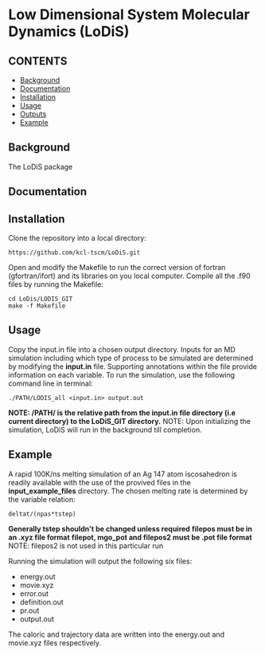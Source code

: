 # Low Dimensional System Molecular Dynamics (LoDiS)

## CONTENTS
* [Background](#background)
* [Documentation](#documentation)
* [Installation](#installation)
* [Usage](#usage)
* [Outputs](#outputs)
* [Example](#example)

## Background
The LoDiS package 

## Documentation

## Installation
Clone the repository into a local directory:
```
https://github.com/kcl-tscm/LoDiS.git
```

Open and modify the Makefile to run the correct version of fortran (gfortran/ifort) and its libraries on you local computer.
Compile all the .f90 files by running the Makefile:
```
cd LoDis/LODIS_GIT
make -f Makefile
```

## Usage
Copy the input.in file into a chosen output directory.
Inputs for an MD simulation including which type of process to be simulated are determined by modifying the **input.in** file.
Supporting annotations within the file provide information on each variable. To run the simulation, use the following command line in terminal:
```
./PATH/LODIS_all <input.in> output.out
```
**NOTE: /PATH/ is the relative path from the input.in file directory (i.e current directory) to the LoDiS_GIT directory.**
NOTE: Upon initializing the simulation, LoDiS will run in the background till completion.

## Example
A rapid 100K/ns melting simulation of an Ag 147 atom iscosahedron is readily available with the use of the provived files in the **input_example_files** directory.
The chosen melting rate is determined by the variable relation:
```
deltat/(npas*tstep)
```

**Generally tstep shouldn't be changed unless required**
**filepos must be in an .xyz file format**
**filepot, mgo_pot and filepos2 must be .pot file format**
NOTE: filepos2 is not used in this particular run

Running the simulation will output the following six files:
* energy.out
* movie.xyz
* error.out
* definition.out
* pr.out
* output.out

The caloric and trajectory data are written into the energy.out and movie.xyz files respectively.
